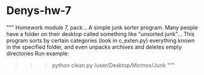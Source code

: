 # Denys-hw-7

"""
Homework module 7, pack...
A simple junk sorter program.
Many people have a folder on their desktop called something like "unsorted junk"...
This program sorts by certain categories (look in c_exten.py) everything known in the specified folder, and even unpacks archives and deletes empty directories
Run example:

> > > python clean.py /user/Desktop/Мотлох/Junk
> > > """
